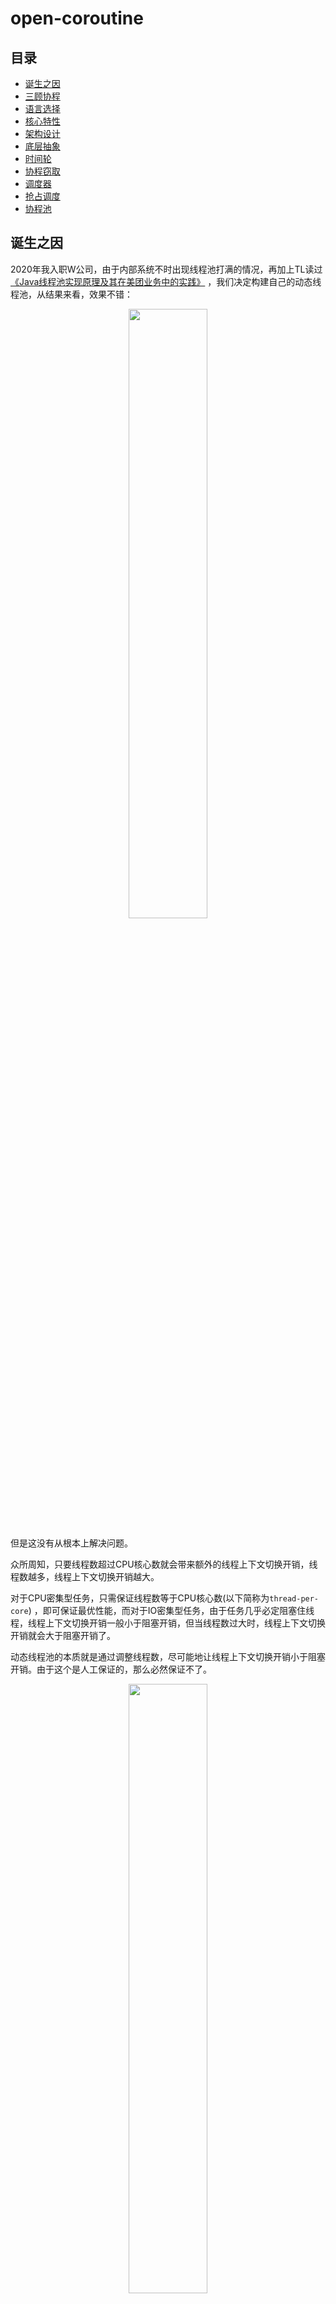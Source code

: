 # open-coroutine

## 目录

- [诞生之因](#诞生之因)
- [三顾协程](#三顾协程)
- [语言选择](#语言选择)
- [核心特性](#核心特性)
- [架构设计](#架构设计)
- [底层抽象](#底层抽象)
- [时间轮](#时间轮)
- [协程窃取](#协程窃取)
- [调度器](#调度器)
- [抢占调度](#抢占调度)
- [协程池](#协程池)

## 诞生之因

2020年我入职W公司，由于内部系统不时出现线程池打满的情况，再加上TL读过[《Java线程池实现原理及其在美团业务中的实践》](https://tech.meituan.com/2020/04/02/java-pooling-pratice-in-meituan.html)
，我们决定构建自己的动态线程池，从结果来看，效果不错：

<div style="text-align: center;">
    <img src="img/begin.jpg" width="50%">
</div>

但是这没有从根本上解决问题。

众所周知，只要线程数超过CPU核心数就会带来额外的线程上下文切换开销，线程数越多，线程上下文切换开销越大。

对于CPU密集型任务，只需保证线程数等于CPU核心数(以下简称为`thread-per-core`)
，即可保证最优性能，而对于IO密集型任务，由于任务几乎必定阻塞住线程，线程上下文切换开销一般小于阻塞开销，但当线程数过大时，线程上下文切换开销就会大于阻塞开销了。

动态线程池的本质就是通过调整线程数，尽可能地让线程上下文切换开销小于阻塞开销。由于这个是人工保证的，那么必然保证不了。

<div style="text-align: center;">
    <img src="img/run.jpg" width="50%">
</div>

那么有没有一种技术能够在保证thread-per-core的前提下，执行IO密集型任务性能不输多线程呢？

答案是`NIO`，但仍存在一些限制或者不友好的地方：

1. NIO API使用起来较为复杂；
2. Thread.sleep()等阻塞调用会阻塞线程，相当于禁用所有阻塞调用，这对开发者不友好；
3. 在线程模型下，只有当前任务执行完了，才能执行下一个任务，无法实现任务间的公平调度；

PS：假设单线程，CPU时间片为1s，有100个任务，公平调度指每个任务都能公平地占用到10ms的时间片。

1还可以克服，2和3是硬伤，其实如果能够实现3，RPC框架们也不用搞太多线程，只要thread-per-core即可。

如何在能够保证thread-per-core、执行IO密集型任务性能不输多线程的前提下，使用还十分简单呢？

`协程`慢慢进入了我的视野。

## 三顾协程

一开始玩协程，出于学习成本的考虑，首先选择的是`kotlin`，但当我发现kotlin的协程需要更换API(
比如把Thread.sleep替换为kotlinx.coroutines.delay)才不会阻塞线程后，果断把方向调整为`golang`，大概2周后：

<div style="text-align: center;">
    <img src="img/good.jpeg" width="50%">
</div>

协程技术哪家强，编程语言找golang。

然而随着更深入的学习，我发现几个`goroutine`的不足：

1. `不是严格的thread-per-core`。goroutine运行时也是由线程池来支撑的，而这个线程池的最大线程为256，这个数字可比thread-per-core的线程数大得多；
2. `抢占调度会打断正在运行的系统调用`。如果这个系统调用需要很长时间才能完成，显然会被打断多次，整体性能反而降低；
3. `goroutine离极限性能有明显差距`。对比隔壁c/c++协程库，其性能甚至能到goroutine的1.5倍；

带着遗憾，我开始继续研究c/c++的协程库，发现它们要么是只做了`hook`(后面再详细解释)，要么只做了`任务窃取`
，还有一些库只提供最基础的`协程抽象`，而最令人失望的是：没有一个协程库实现了`抢占调度`。

没办法，看样子只能自己干了。

<div style="text-align: center;">
    <img src="img/just_do_it.jpg" width="100%">
</div>

## 语言选择

既然决定造轮子，那么需要选择开发轮子的语言。

之前研究c协程库时，有看到大佬已经尝试过用c写动态链接库、然后java通过jni去调这种方式，最终失败了，具体原因得深入JVM源码才能得知，对鄙人来说太高深，告辞，因此排除java/kotlin等JVM字节码语言。

显然，用golang再去实现一个goroutine，且不说其复杂程度完全不亚于深入JVM源码，而且即使真的做出来，也不可能有人愿意在生产环境使用，因此排除golang。

到目前为止还剩下c/c++/rust 3位选手。

从研究过的好几个用c写的协程库来看，c的表达力差了点，需要编写巨量代码。相较之下，c++表达力就强多了，但开发的效率还是低了些，主要体现在以下几个方面：

1. `需要不停地写cmake`，告诉系统怎么编译它，有些麻烦；
2. `依赖管理麻烦`。如果要用别人写的类库，把代码拉下来，放到自己项目里，然后需要耗费大量时间来通过编译。如果别人依赖的库没有其他依赖还好，一旦有其他依赖，那么它依赖的依赖，也得按照刚才说的步骤处理，这就十分麻烦了；
3. `内存安全`。c++很难写出没有内存泄漏/崩溃的代码。

<div style="text-align: center;">
    <img src="img/what_else_can_I_say.jpg" width="50%">
    <img src="img/rust.jpeg" width="100%">
</div>

## 核心特性

经过长时间的研究及实践，我认为一个完美的协程库应当同时具备以下5个特性：

1. `挂起/恢复`。协程可以在执行过程中挂起(即保存自己的上下文状态)，等某个异步操作返回结果后再恢复(即恢复自己的上下文状态)
   执行。挂起与恢复是协程最核心的点，它们的高效实现是协程能够实现异步操作和提高并发性能的关键所在；
2. `hook`。如果没有hook系统调用，并且未引入`抢占调度`机制，那么最终产出的协程库必定出现诸多限制，比如禁止使用sleep、禁止用阻塞socket读写数据等等；
3. `无栈协程`。线程在访问协程栈的数据时，由于线程栈所在的内存区域和协程栈所在的内存区域大概率不是连续的，所以很容易出现cache
   miss，而无栈协程由于直接使用线程栈，cache local显然更好；
4. `任务窃取`。在实际运行时，若不支持任务窃取，可能出现一核有难、多核围观的情况。支持任务窃取后，当前线程如果被某个协程阻塞住了，其他线程会把这个线程本地队列中的其他协程拿过来执行；
5. `抢占调度`。如果协程在运行过程中出现了死循环，可能导致所有调度协程的线程陷入死循环，最终可能导致服务不可用。引入抢占调度后，会自动挂起陷入死循环的协程，让其他协程执行。

<div style="text-align: center;">
    <img src="img/want_all.jpeg" width="100%">
</div>

PS：这里解释下hook技术，简单的说，就是函数调用的代理，比如调用sleep，没有hook的话会调用操作系统的sleep函数，hook之后会指向我们自己的代码，详细操作步骤可参考`《Linux/Unix系统编程手册》41章和42章`。

## 架构设计

<div style="text-align: center;">
    <img src="img/architecture.png" width="100%">
</div>

## 底层抽象

| 类库   | [context-rs](https://github.com/zonyitoo/context-rs)                                                                      | [corosensei](https://github.com/Amanieu/corosensei)                                | [genawaiter](https://github.com/whatisaphone/genawaiter)                  |
|------|---------------------------------------------------------------------------------------------------------------------------|------------------------------------------------------------------------------------|---------------------------------------------------------------------------|
| 类型   | 有栈协程                                                                                                                      | 有栈协程                                                                               | 无栈协程                                                                      |
| 完善程度 | 一般                                                                                                                        | 高                                                                                  | 高                                                                         |
| 优点   | 几乎支持所有操作系统及CPU架构，且可定制化程度高                                                                                                 | 提供了高性能&安全的抽象，汇编指令经过了深度优化，且支持[backtrace](https://github.com/rust-lang/backtrace-rs) | 目前最好的rust无栈协程基础库，支持[backtrace](https://github.com/rust-lang/backtrace-rs) |
| 缺点   | 不支持[backtrace](https://github.com/rust-lang/backtrace-rs)，且做支持的难度大；二开过程中容易踩坑，而且极难排查                                       | 不好做深度定制，后续无论是做减少协程切换次数的优化，还是做其他优化，难度都较大；受限于rust内联汇编的实现，只对主流系统及CPU架构做了支持            | 底层使用rust协程实现，无论是抢占调度还是hook都无法做到彻底                                         |
| 备注   | 其中[context](https://github.com/boostorg/context)的代码未更新，如果要写最好自己参考[context-rs](https://github.com/zonyitoo/context-rs)重新封装 | [作者](https://github.com/Amanieu)是rust语言社区的大佬                                       | rust async关键字的传染性是硬伤                                                      |

附上[协程切换方式性能对比](https://tboox.org/cn/2016/10/28/coroutine-context)
，如果是有栈协程，性能最好的底层是基于[context](https://github.com/boostorg/context)
做改造，直接抛弃对浮点数的支持，在x86_64下的linux，性能预计提升`125%~300%`。

暂时采用[corosensei](https://github.com/Amanieu/corosensei)，目前正在尝试自研无栈协程。

`suspend`和`resume`原语直接复用[corosensei](https://github.com/Amanieu/corosensei)，这里不过多赘述。
选好底层库，接着就是确定协程的状态了，下面是个人理解：

<div style="text-align: center;">
    <img src="img/state.png" width="50%">
</div>

## 时间轮

时间轮的数据结构如下图所示，本质上就是一个时间戳对应多个需要唤醒的协程。

这里采用动态数组，在open-coroutine中使用都是末尾插入，因此写入速度尚可，遍历时可充分利用CPU cache。

<div style="text-align: center;">
    <img src="img/time-wheel.png" width="50%">
</div>

## 协程窃取

一个CPU核心可以运行多个线程，一个线程可以调度多个协程，但为了减少线程间的竞争，线程只调度它本地集合里的协程。同时，为了最大程度地减少线程上下文切换开销，我们采用thread-per-core模型。

<div style="text-align: center;">
    <img src="img/thread-per-core.png" width="50%">
</div>

现在，仍有一些细节需要确定，集合用什么数据结构？集合是有界还是无界？

RingBuffer作为最常用的高性能数据结构，主要有几个优点：

1. 相比链表等其他数据结构，RingBuffer具有更好的CPU缓存友好性；

2. 由于是固定大小，能够避免频繁的内存分配和释放带来的开销；

3. 无锁化设计，使用CAS代替锁，性能更高；

由于RingBuffer有界，如果创建的协程过多，本地RingBuffer必定被打满，剩下的协程该何去何从？直接丢弃肯定是不行的，这里我们参考goroutine，搞个无界共享队列。还有另一种相反的情况，本地RingBuffer可能持续一段时间无协程可调度，咋办？从无界共享队列取呗。

即便如此，仍然存在后续问题，如果所有线程都优先考虑本地RingBuffer，则会出现一种极端情况：共享队列上的协程永远没有被调度起来的机会。为了避免这种不均衡的情况出现，还是参考goroutine，让每个线程在调度了61个本地RingBuffer的协程后，就去共享队列中看一看。

至此，集合的数据结构已经确定。

<div style="text-align: center;">
    <img src="img/collections.png" width="50%">
</div>

在现实世界中，总有线程会先把自己需要调度的协程处理完，而其他线程还有协程待处理。于是乎，一核有难、多核围观的壮观景象就出现了。

<div style="text-align: center;">
    <img src="img/watching.png" width="50%">
</div>

显然我们不希望这样，因此，对于空闲的线程，与其让它围观其他正在干活的线程，不如让它下场帮其他线程干活。自然而然地，新的问题来了，如何高效地帮其他线程干活？

无非两种方案，一是先从共享队列取协程，再从其他本地RingBuffer取协程；二是先从其他本地RingBuffer取协程，再从共享队列取协程。怎么选？竞争共享队列等价于竞争一把共享写锁，再竞争其他本地RingBuffer等价于竞争多把共享写锁，从并发冲突的角度考虑，自然是资源越多越好，因此选择方案二。

其他实现细节可参考[《Tokio解析之任务调度》](https://baijiahao.baidu.com/s?id=1746023143258422548)
，虽然实际用的是[st3](https://github.com/asynchronics/st3)，但原理相通。

## 调度器

还记得[底层抽象](#底层抽象)里提到的协程状态吗？

我们用[时间轮](#时间轮)来实现suspend队列，基于[协程窃取](#协程窃取)实现ready队列(至于syscall集合，先卖个关子)
，剩下只要实现submit(往ready队列添加协程)和try_schedule(非阻塞地调度协程)两个方法，就完成了一个功能强大的调度器。

<div style="text-align: center;">
    <img src="img/scheduler.png" width="75%">
</div>

submit方法的实现非常简单，就不阐述了。我们直接谈try_schedule，其实也简单，就是真正调度前，检查一下suspend队列是否有需要运行的协程，如果有则把它加到ready队列，然后调度ready队列的协程就行了(
任务窃取算法在[底层](#协程窃取)已经实现了)。

另外，从扩展性的角度考虑，作者添加了Listener API，当协程创建/挂起/陷入系统调用/完成时，均会回调用户函数，典型适用场景如打日志、监控等等。

## 抢占调度

抢占调度可以让一个正在执行的协程被中断，以便其他等待执行的协程有机会被调度并运行。这种机制可以在遇到阻塞操作或计算密集型任务时及时切换执行其他协程，避免因为一个协程的长时间执行而导致整个程序的性能下降。

在go语言中，抢占调度是通过采用协作式和抢占式混合调度实现的。当协程主动发起I/O操作、调用runtime.Gosched()
函数或访问channel等等时，会发生协作式调度，即主动让出CPU并让其他协程执行。而当一个协程超过一定时间限制或发生系统调用等情况时，会发生抢占式调度，即强制剥夺当前协程的执行权。这样的混合调度机制可以在保证程序的高并发性的同时，增加系统的响应能力。

为了提高程序的并发性和响应能力，open-coroutine也引入了基于信号的抢占调度机制。与goroutine略微有些差异的是，当发生系统调用时，部分系统调用也会发生协作式调度(
先卖个关子，后续再详细介绍)。

我们把以下代码当成协程体：

```c++
// 模拟死循环协程体
while (count < 1) {
    std::cout << "Waiting for signal..." << std::endl;
    sleep(1);
}
```

如何抢占它呢？下给是一个简单的c++信号抢占例子：

```c++
#include <iostream>
#include <csignal>
#include <unistd.h>
#include <thread>

static int count = 0;

void signal_handler(int signum) {
    // 此时已经t1已经被抢占了
    std::cout << "Received signal " << signum << std::endl;
    count++;
}

void thread_main() {
    // 注册信号处理函数
    struct sigaction sa;
    sa.sa_handler = signal_handler;
    sigemptyset(&sa.sa_mask);
    sa.sa_flags = SA_RESTART;
    if (sigaction(SIGINT, &sa, NULL) == -1) {
        std::cerr << "Failed to register handler for SIGINT" << std::endl;
        return;
    }

    // 模拟死循环协程体
    while (count < 1) {
        std::cout << "Waiting for signal..." << std::endl;
        sleep(1);
    }
    std::cout << "thread main finished!" << std::endl;
}

int main() {
    std::thread t1(thread_main);
    sleep(1);
    pthread_kill(t1.native_handle(), SIGINT);
    t1.join();
    return 0;
}
```

控制台输出结果：

```text
Waiting for signal...
Received signal 2
thread main finished!
```

解释下，在主线程中，我们开启了一个子线程t1，在注册信号处理函数后，子线程t1将会陷入死循环并输出`Waiting for signal...`
到控制台。主线程在睡眠1s后，向子线程t1发送信号，子线程t1的执行权被移交给信号处理函数signal_handler，信号处理函数结束后，子线程t1的执行权回到之前执行的地方(
也就是`std::cout << "Waiting for signal..." << std::endl;`下面一行代码)
继续执行，此时条件不满足，子线程t1跳出循环，打印`thread main finished!`，子线程t1执行完毕，随后主线程结束等待，也执行完毕。

接下来，我们考虑更复杂的情况，即需要重复抢占，修改代码如下：

```c++
void signal_handler(int signum) {
    // 此时已经t1已经被抢占了
    std::cout << "Received signal " << signum << std::endl;
    count++;
    // 模拟死循环协程体，需要再次被抢占
    while (count < 2) {
        std::cout << "signal handler Waiting for signal..." << std::endl;
        sleep(1);
    }
}
```

子线程t1只要能进入signal_handler函数2次，就等于天然支持重复抢占。

再次运行，观察控制台的输出：

```text
Waiting for signal...
Received signal 2
signal handler Waiting for signal...
signal handler Waiting for signal...
```

我们发现子线程t1被永远卡在信号处理函数signal_handler里了，这是怎么回事？

子线程t1在进入信号处理函数signal_handler前，linux系统会对线程本地的信号掩码做处理，屏蔽将要处理的信号，以确保程序的正常运行和数据的完整性。否则，当一个程序正在处理一个关键性任务时，如果接收到某个中断信号或者其他干扰信号，可能会导致程序的异常终止或者数据的不完整。

由于我们确实需要重复抢占来保证程序的正常运行，因此需要解除信号屏蔽，当然，还需要再次发送信号。下面直接给出全量代码：

```c++
#include <iostream>
#include <csignal>
#include <unistd.h>
#include <thread>

static int count = 0;

void signal_handler(int signum) {
    std::cout << "Received signal " << signum << std::endl;
    count++;
    // 解除信号屏蔽
    sigset_t mask;
    pthread_sigmask(SIG_BLOCK, NULL, &mask);
    sigdelset(&mask, SIGINT);
    pthread_sigmask(SIG_SETMASK, &mask, NULL);
    // 模拟死循环协程体，需要再次被抢占
    while (count < 2) {
        std::cout << "signal handler Waiting for signal..." << std::endl;
        sleep(1);
    }
}

void thread_main() {
    // 注册信号处理函数
    struct sigaction sa;
    sa.sa_handler = signal_handler;
    sigemptyset(&sa.sa_mask);
    sa.sa_flags = SA_RESTART;
    if (sigaction(SIGINT, &sa, NULL) == -1) {
        std::cerr << "Failed to register handler for SIGINT" << std::endl;
        return;
    }

    // 模拟死循环协程体
    while (count < 1) {
        std::cout << "Waiting for signal..." << std::endl;
        sleep(1);
    }
    std::cout << "thread main finished!" << std::endl;
}

int main() {
    std::thread t1(thread_main);
    sleep(1);
    pthread_kill(t1.native_handle(), SIGINT);
    sleep(1);
    pthread_kill(t1.native_handle(), SIGINT);
    t1.join();
    return 0;
}
```

大家关注signal_handler和main的改动即可，第三次运行，观察控制台的输出：

```c++
Waiting for signal...
Received signal 2
signal handler Waiting for signal...
signal handler Waiting for signal...
Received signal 2
Waiting for signal...
thread main finished!
```

上述涉及的系统调用sigemptyset、sigaction、pthread_kill、pthread_sigmask和sigdelset，建议阅读《Linux/UNIX系统编程手册》20~
22章节的内容以加深理解。

## 协程池

虽然协程比线程耗费的资源更少，但频繁创建和销毁协程仍然会消耗大量的系统资源，因此将协程池化是必须的，池化后，能带来几个显著优势：

1. 资源管理：协程池可以管理协程的创建、销毁和复用。通过使用协程池，可以事先创建好一定数量的协程，并将它们存储在池中供需要时使用。这样可以避免频繁的创建和销毁协程，提高系统的资源利用率。

2. 避免协程饥饿：在使用协程池时，协程会被持续提供任务，避免了协程执行完任务后处于空闲状态的情况。

3. 控制并发度：协程池可以限制并发协程的数量，避免系统因为协程过多而过载。通过设置协程池的大小，可以控制并发度，保证系统资源的合理分配。

4. 提高代码的可维护性：使用协程池可以将任务的执行和协程的管理分离开来，使代码更加清晰和可维护。任务的执行逻辑可以集中在任务本身，而协程的创建和管理则由协程池来负责。

## EventLoop

在早期程序员为了支持多个用户并发访问服务应用，往往采用多进程方式，即针对每一个TCP网络连接创建一个服务进程。在2000年左右，比较流行使用CGI方式编写Web服务，当时人们用的比较多的Web服务器是基于多进程模式开发的Apache 1.3.x系列，因为进程占用系统资源较多，而线程占用的资源更少，所以人们开始使用多线程方式编写Web服务应用，这使单台服务器支撑的用户并发度提高了，但依然存在资源浪费的问题。

在多进程或多线程编程方式下，均采用了阻塞通信方式，这会使得服务端的进程或线程因等待客户端的请求数据而变得空闲，而且在该空闲期间还不能做别的事情，白白浪费了操作系统的调度时间和内存资源。这种一对一的服务方式在广域网的环境下显示变得不够廉价，于是人们开始采用非阻塞网络编程方式来提升网络服务并发度。

event loop核心采用非阻塞IO和事件队列技术，是一种常见的异步编程模型，可以高效地处理多个并发任务。虽然自身为单线程模型，但可轻易通过多线程扩展来提升程序性能。

## JoinHandle

## Hook

## 属性宏
